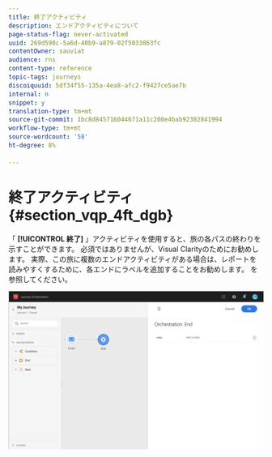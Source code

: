 ```yaml
---
title: 終了アクティビティ
description: エンドアクティビティについて
page-status-flag: never-activated
uuid: 269d590c-5a6d-40b9-a879-02f5033863fc
contentOwner: sauviat
audience: rns
content-type: reference
topic-tags: journeys
discoiquuid: 5df34f55-135a-4ea8-afc2-f9427ce5ae7b
internal: n
snippet: y
translation-type: tm+mt
source-git-commit: 1bc8d845716044671a11c200e4bab92302841994
workflow-type: tm+mt
source-wordcount: '58'
ht-degree: 8%

---
```



# 終了アクティビティ{#section_vqp_4ft_dgb}

「 **[!UICONTROL 終了]** 」アクティビティを使用すると、旅の各パスの終わりを示すことができます。 必須ではありませんが、Visual Clarityのためにお勧めします。 実際、この旅に複数のエンドアクティビティがある場合は、レポートを読みやすくするために、各エンドにラベルを追加することをお勧めします。 [](../reporting/about-journey-reports.md)を参照してください。

![](../assets/journey54.png)
